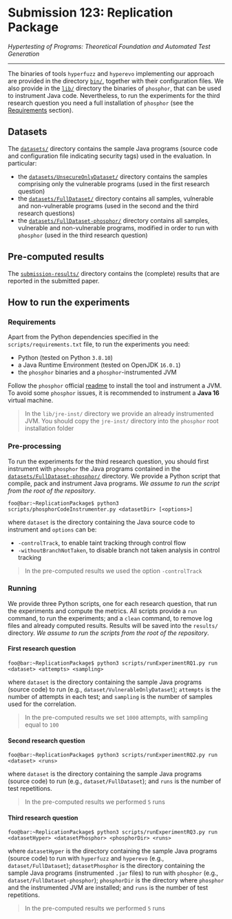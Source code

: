 # Submission 123: Replication Package
*Hypertesting of Programs: Theoretical Foundation and Automated Test Generation*

---

The binaries of tools `hyperfuzz` and `hyperevo` implementing our approach are provided in the directory [`bin/`](/bin), together with their configuration files. We also provide in the [`lib/`](/lib) directory the binaries of `phosphor`, that can be used to instrument Java code. Nevertheless, to run the experiments for the third research question you need a full installation of `phosphor` (see the [Requirements](#Requirements) section).

## Datasets
The [`datasets/`](/datasets) directory contains the sample Java programs (source code and configuration file indicating security tags) used in the evaluation. In particular:
- the [`datasets/UnsecureOnlyDataset/`](/datasets/UnsecureOnlyDataset) directory contains the samples comprising only the vulnerable programs (used in the first research question)
- the [`datasets/FullDataset/`](/datasets/FullDataset) directory contains all samples, vulnerable and non-vulnerable programs (used in the second and the third research questions)
- the [`datasets/FullDataset-phosphor/`](/datasets/FullDataset) directory contains all samples, vulnerable and non-vulnerable programs, modified in order to run with `phosphor` (used in the third research question)

## Pre-computed results
The [`submission-results/`](/submission-results) directory contains the (complete) results that are reported in the submitted paper.

## How to run the experiments

### Requirements
Apart from the Python dependencies specified in the `scripts/requirements.txt` file, to run the experiments you need:
- Python (tested on Python `3.8.10`)
- a Java Runtime Environment (tested on OpenJDK `16.0.1`)
- the `phosphor` binaries and a `phosphor`-instrumented JVM

Follow the `phosphor` official [readme](https://github.com/gmu-swe/phosphor) to install the tool and instrument a JVM. To avoid some `phosphor` issues, it is recommended to instrument a **Java 16** virtual machine.
> In the `lib/jre-inst/` directory we provide an already instrumented JVM. You should copy the `jre-inst/` directory into the `phosphor` root installation folder

### Pre-processing
To run the experiments for the third research question, you should first instrument with `phosphor` the Java programs contained in the [`datasets/FullDataset-phosphor/`](/datasets/FullDataset) directory. We provide a Python script that compile, pack and instrument Java programs. *We assume to run the script from the root of the repository*.
```console
foo@bar:~ReplicationPackage$ python3 scripts/phosphorCodeInstrumenter.py <datasetDir> [<options>]
```
where `dataset` is the directory containing the Java source code to instrument and `options` can be:
-	`-controlTrack`, to enable taint tracking through control flow
- `-withoutBranchNotTaken`,	to disable branch not taken analysis in control tracking

> In the pre-computed results we used the option `-controlTrack`

### Running
We provide three Python scripts, one for each research question, that run the experiments and compute the metrics. All scripts provide a `run` command, to run the experiments; and a `clean` command, to remove log files and already computed results. Results will be saved into the `results/` directory. *We assume to run the scripts from the root of the repository*.

#### First research question
```console
foo@bar:~ReplicationPackage$ python3 scripts/runExperimentRQ1.py run <dataset> <attempts> <sampling>
```
where `dataset` is the directory containing the sample Java programs (source code) to run (e.g., `dataset/VulnerableOnlyDataset`); `attempts` is the number of attempts in each test; and `sampling` is the number of samples used for the correlation.
> In the pre-computed results we set `1000` attempts, with sampling equal to `100`

#### Second research question
```console
foo@bar:~ReplicationPackage$ python3 scripts/runExperimentRQ2.py run <dataset> <runs>
```
where `dataset` is the directory containing the sample Java programs (source code) to run (e.g., `dataset/FullDataset`); and `runs` is the number of test repetitions.
> In the pre-computed results we performed `5` runs

#### Third research question
```console
foo@bar:~ReplicationPackage$ python3 scripts/runExperimentRQ3.py run <datasetHyper> <datasetPhosphor> <phosphorDir> <runs>
```
where `datasetHyper` is the directory containing the sample Java programs (source code) to run with `hyperfuzz` and `hyperevo` (e.g., `dataset/FullDataset`); `datasetPhosphor` is the directory containing the sample Java programs (instrumented `.jar` files) to run with `phosphor` (e.g., `dataset/FullDataset-phosphor`); `phosphorDir` is the directory where `phosphor` and the instrumented JVM are installed; and `runs` is the number of test repetitions.
> In the pre-computed results we performed `5` runs
